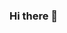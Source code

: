 ### Hi there 👋

<!--
**Dealithium/Dealithium** is a ✨ _special_ ✨ repository because its `README.md` (this file) appears on your GitHub profile.

I am attempting with no knowlege of code to create a multi-currency type wallet and exchange for a charity and charity app. My overall concept is to tie together different types of coins and tokens to provide funds for charity through a app as a game to add, trade and spend tokens to build the assets in the owner's wallet.

We are a 501(c)3 Charity and have a coin asset and some tokens with the CounterParty DEX system. We have a node up and running and tutorials on wallet generation for paper wallets on our web site at https://Dealithiumcoin.com 

Any help our suggestions would be great! Since we are a charity, we do not have a great deal of funds to hire at this point, but we would be willing to talk with anyone who wants to help and promote what we are doing. 
Our Charity publishing and missions ministry is at https://YahBible.Org and we do not contribute to just our own cause. We use KIVA an GUIDESTAR along with several other charity outlets with public transparency in Jewish and Christian resources to send funds to those in need in food, clothing, books and educational materials about Faith. 
We are Nondenominational which means we do not hold to one sect or religion as our oversight or except earthly leadership lording over us and telling us what to do. 

We believe in Yah God, Yahshua Messiah and keep 7 feast seasons of the Torah. We believe in baptism or the micvah bath or repentance. If you don't understand this then don't worry it has nothing to do with code for github but everything to do with a code of morals and faith. 

So we work in non-religious community service, missions within our own faith, and in other faiths to get aid, food, clothing and charity to those in need. We have missions work in Ukraine and in Philippines as well as work with Pastors and outreach programs in Central America and the United State. 

I will post my code here for public view or our DEALITHIUMCOIN build by WalletBuilders. We have tokens on the DEX of DEALITHIUM and REALDEALIUM on the Counterparty exchange linked on our web sites. 

We are in need of expert help to complete the following tasks and integrate our goals into a marketing plan:

1. Establish a  wallet and excahnge means to may owning and selling our DEALITHIUMCOIN a easy to use application for our congregation members and customers who support our charity ideas.
2. Get our crypto types into a commmon wallet app for google chrome extension and a wallet connet on our web site in Android, MS and Apple Mac formats. 
3. Create dispenser type methods with ease of use to buy our crypto:
a. BTC like
b. Counterparty like tokens
c. ERC20 Creations
4. Develope a gaming app that uses our tokens or coins to build toward earning our main like BTC like Coins and ERC20 ETH like Tokens to buil value and help our chairty to help others to need their needs in aid as stated above.

So if someone can help us to get a app to add us such as https://github.com/guardaco/guarda-android-wallets/ and help us get our apps built, or get added to other wallets and apps that will help us help others. Some other ideas are to get added to https://freewallet.org/partners 
We need to understand how to set up our EXPLORER for our BLOCKCHAIN DEALITHIUMCOIN so that we can have the needed bases to get our brand of coins into the market. 

Please feel free to contact me via our web connections and this site to add any assistance to our cause and charity. We are open to talking about small conculting fees or payment in kind with those willing to join our team. 
